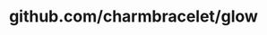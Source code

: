 ---
layout: post
title: github.com/charmbracelet/glow
categories: link
tags: [انگلیسی, برنامه‌نویسی]
---